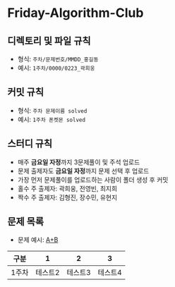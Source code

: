 # Friday-Algorithm-Club


## 디렉토리 및 파일 규칙 
- 형식: `주차/문제번호/MMDD_홍길동`
- 예시: `1주차/0000/0223_곽희웅`


## 커밋 규칙
- 형식: `주차 문제이름 solved`
- 예시: `1주차 폰켓몬 solved`


## 스터디 규칙
- 매주 **금요일 자정**까지 3문제풀이 및 주석 업로드
- 문제 출제자도 **금요일 자정**까지 문제 선택 후 업로드
- 가장 먼저 문제풀이를 업로드하는 사람이 폴더 생성 후 커밋
- 홀수 주 출제자: 곽희웅, 전영빈, 최지희
- 짝수 주 출제자: 김형진, 장수민, 유현지

## 문제 목록
- 문제 예시: [A+B](https://www.acmicpc.net/problem/1000)
  
|구분|1|2|3|
|----|-----|-----|---------------------|
|1주차|테스트2|테스트3|테스트4|
